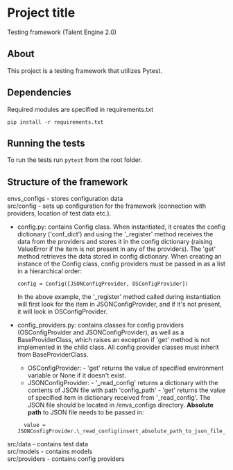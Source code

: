 # Project title

Testing framework (Talent Engine 2.0)

## About

This project is a testing framework that utilizes Pytest.

## Dependencies

Required modules are specified in requirements.txt

```
pip install -r requirements.txt
```

## Running the tests

To run the tests run `pytest` from the root folder.

## Structure of the framework

envs_configs - stores configuration data  
src/config - sets up configuration for the framework (connection with providers, location of test data etc.).

- config.py: contains Config class. When instantiated, it creates the config dictionary ('conf_dict') and using the '\_register' method receives the data from the providers and stores it in the config dictionary (raising ValueError if the item is not present in any of the providers). The 'get' method retrieves the data stored in config dictionary. When creating an instance of the Config class, config providers must be passed in as a list in a hierarchical order:

  ```
  config = Config([JSONConfigProvider, OSConfigProvider])
  ```

  In the above example, the '\_register' method called during instantiation will first look for the item in JSONConfigProvider, and if it's not present, it will look in OSConfigProvider.

- config_providers.py: contains classes for config providers (OSConfigProvider and JSONConfigProvider), as well as a BaseProviderClass, which raises an exception if 'get' method is not implemented in the child class. All config provider classes must inherit from BaseProviderClass.
  - OSConfigProvider: - 'get' returns the value of specified environment variable or None if it doesn't exist.
  - JSONConfigProvider: - '\_read_config' returns a dictionary with the contents of JSON file with path 'config_path' - 'get' returns the value of specified item in dictionary received from '\_read_config'. The JSON file should be located in /envs_configs directory. **Absolute path** to JSON file needs to be passed in:
  ```
    value = JSONConfigProvider.\_read_config(insert_absolute_path_to_json_file_here)
  ```
    
  
src/data - contains test data  
src/models - contains models  
src/providers - contains config providers
